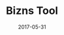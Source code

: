 ---
layout: site
title: "Bizns Tool"
date: 2017-05-31
categories: [community]
version: 4.3.5
major: 4
minor: 3
patch: 5
slug: bizns
link: https://www.biznstool.com
permalink: /sites/:slug
---